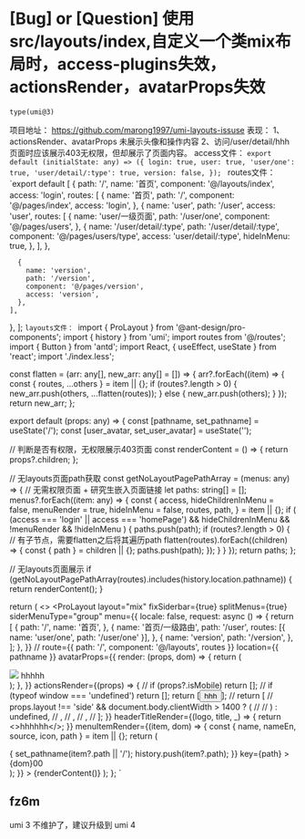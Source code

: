 # [Bug] or [Question] 使用src/layouts/index,自定义一个类mix布局时，access-plugins失效，actionsRender，avatarProps失效

`type(umi@3)`

项目地址： https://github.com/marong1997/umi-layouts-issuse
表现：
1、actionsRender、avatarProps 未展示头像和操作内容
2、访问/user/detail/hhh页面时应该展示403无权限，但却展示了页面内容。
access文件：
`export default (initialState: any) => ({
  login: true,
  user: true,
  'user/one': true,
  'user/detail/:type': true,
  version: false,
});
`
routes文件：
`export default [
{
path: '/',
name: '首页',
component: '@/layouts/index',
access: 'login',
routes: [
{
name: '首页',
path: '/',
component: '@/pages/index',
access: 'login',
},
{
name: 'user',
path: '/user',
access: 'user',
routes: [
{
name: 'user/一级页面',
path: '/user/one',
component: '@/pages/users',
},
{
name: '/user/detail/:type',
path: '/user/detail/:type',
component: '@/pages/users/type',
access: 'user/detail/:type',
hideInMenu: true,
},
],
},

      {
        name: 'version',
        path: '/version',
        component: '@/pages/version',
        access: 'version',
      },
    ],

},
];
`layouts文件： `import { ProLayout } from '@ant-design/pro-components';
import { history } from 'umi';
import routes from '@/routes';
import { Button } from 'antd';
import React, { useEffect, useState } from 'react';
import './index.less';

const flatten = (arr: any[], new_arr: any[] = []) => {
arr?.forEach((item) => {
const { routes, ...others } = item || {};
if (routes?.length > 0) {
new_arr.push(others, ...flatten(routes));
} else {
new_arr.push(others);
}
});
return new_arr;
};

export default (props: any) => {
const [pathname, set_pathname] = useState('/');
const [user_avatar, set_user_avatar] = useState('');

// 判断是否有权限，无权限展示403页面
const renderContent = () => {
return props?.children;
};

// 无layouts页面path获取
const getNoLayoutPagePathArray = (menus: any) => {
// 无需权限页面 + 研究生嵌入页面链接
let paths: string[] = [];
menus?.forEach((item: any) => {
const {
access,
hideChildrenInMenu = false,
menuRender = true,
hideInMenu = false,
routes,
path,
} = item || {};
if (
(access === 'login' || access === 'homePage') &&
hideChildrenInMenu &&
!menuRender &&
!hideInMenu
) {
paths.push(path);
if (routes?.length > 0) {
// 有子节点，需要flatten之后将其遍历path
flatten(routes).forEach((children) => {
const { path } = children || {};
paths.push(path);
});
}
}
});
return paths;
};

// 无layouts页面展示
if (getNoLayoutPagePathArray(routes).includes(history.location.pathname)) {
return renderContent();
}

return (
<>
<ProLayout
layout="mix"
fixSiderbar={true}
splitMenus={true}
siderMenuType="group"
menu={{
          locale: false,
          request: async () => {
            return [
              {
                path: '/',
                name: '首页',
              },
              {
                name: '首页/一级路由',
                path: '/user',
                routes: [{ name: 'user/one', path: '/user/one' }],
              },
              {
                name: 'version',
                path: '/version',
              },
            ];
          },
        }}
// route={{ path: '/', component: '@/layouts', routes }}
location={{ pathname }}
avatarProps={{
          render: (props, dom) => {
            return (
              <div>
                <img src={user_avatar} />
                hhhhh
              </div>
            );
          },
        }}
actionsRender={(props) => {
// if (props?.isMobile) return [];
// if (typeof window === 'undefined') return [];
return [<Button>hhh</Button>];
// return [
// props.layout !== 'side' && document.body.clientWidth > 1400 ? (
// <SearchInput />
// ) : undefined,
// <InfoCircleFilled key="InfoCircleFilled" />,
// <QuestionCircleFilled key="QuestionCircleFilled" />,
// <GithubFilled key="GithubFilled" />,
// ];
}}
headerTitleRender={(logo, title, \_) => {
return <>hhhhhh</>;
}}
menuItemRender={(item, dom) => {
const { name, nameEn, source, icon, path } = item || {};
return (
<div
onClick={() => {
set_pathname(item?.path || '/');
history.push(item?.path);
}}
key={path} >
{dom}00
</div>
);
}} >
{renderContent()}
</ProLayout>
</>
);
};
`

## fz6m

umi 3 不维护了，建议升级到 umi 4
